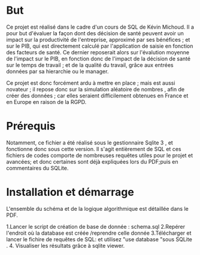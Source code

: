 # But
Ce projet est réalisé dans le cadre d'un cours de SQL de Kévin Michoud. Il a pour but d'évaluer la façon dont des décision de  santé peuvent avoir un impact sur la productivité de l'entreprise, approximé par ses bénéfices ; et sur le PIB, qui est directement calculé par l'application de saisie en fonction des facteurs de santé. 
Ce dernier reposerait alors sur l'évalution moyenne de l'impact sur le PIB, en fonction donc de l'impact de la décision de santé sur le temps de travail ; et de la qualité du travail, grâce aux entrées données par sa hierarchie ou le manager. 

Ce projet est donc forcément ardu à mettre en place ; mais est  aussi novateur ; il repose donc sur la simulation aléatoire de nombres , afin de créer des données ; car elles seraient difficilement obtenues en France et en Europe en raison de la RGPD. 

# Prérequis 
Notamment, ce fichier a été réalisé sous le gestionnaire Sqlite 3 , et fonctionne donc sous cette version. 
Il s'agit entièrement de SQL et ces fichiers de codes  comporte de nombreuses requêtes  utiles pour le projet et avancées; et donc certaines sont déjà expliquées lors du PDF;puis en commentaires du SQLite. 

# Installation et démarrage
L'ensemble du schéma et de la logique algorithmique est détaillée dans le PDF. 

1.Lancer le script de création de base de donnée : schema.sql
2.Repérer l'endroit où la database est créée /reprendre celle donnée 
3.Télécharger et lancer le fichire de requêtes de SQL: et utilisez "use database "sous SQLite . 
4. Visualiser les résultats grâce à sqlite viewer. 


